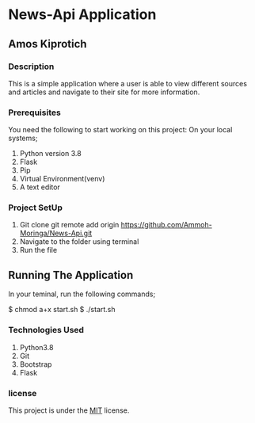 # News-Api Application

## Amos Kiprotich

### Description
This is a simple application where a user is able to view different sources and articles and navigate to their site for more information.

### Prerequisites
You need the following to start working on this project:
On your local systems;

1. Python version 3.8
2. Flask
3. Pip
4. Virtual Environment(venv)
5. A text editor

### Project SetUp
1. Git clone git remote add origin https://github.com/Ammoh-Moringa/News-Api.git
2. Navigate to the folder using terminal
3. Run the file

## Running The Application
In your teminal, run the following commands;

$ chmod a+x start.sh
$ ./start.sh

### Technologies Used
1. Python3.8
2. Git
3. Bootstrap
4. Flask

### license
This project is under the  [MIT](license) license.